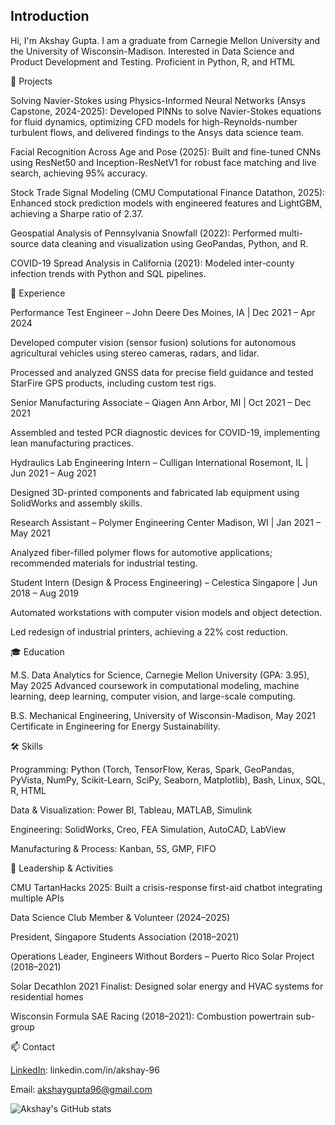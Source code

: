 ## Introduction

Hi, I'm Akshay Gupta. I am a graduate from Carnegie Mellon University and the University of Wisconsin-Madison. Interested in Data Science and Product Development and Testing. Proficient in Python, R, and HTML

🚀 Projects

Solving Navier-Stokes using Physics-Informed Neural Networks (Ansys Capstone, 2024-2025):
Developed PINNs to solve Navier-Stokes equations for fluid dynamics, optimizing CFD models for high-Reynolds-number turbulent flows, and delivered findings to the Ansys data science team.

Facial Recognition Across Age and Pose (2025):
Built and fine-tuned CNNs using ResNet50 and Inception-ResNetV1 for robust face matching and live search, achieving 95% accuracy.

Stock Trade Signal Modeling (CMU Computational Finance Datathon, 2025):
Enhanced stock prediction models with engineered features and LightGBM, achieving a Sharpe ratio of 2.37.

Geospatial Analysis of Pennsylvania Snowfall (2022):
Performed multi-source data cleaning and visualization using GeoPandas, Python, and R.

COVID-19 Spread Analysis in California (2021):
Modeled inter-county infection trends with Python and SQL pipelines.

💼 Experience

Performance Test Engineer – John Deere
Des Moines, IA | Dec 2021 – Apr 2024

Developed computer vision (sensor fusion) solutions for autonomous agricultural vehicles using stereo cameras, radars, and lidar.

Processed and analyzed GNSS data for precise field guidance and tested StarFire GPS products, including custom test rigs.

Senior Manufacturing Associate – Qiagen
Ann Arbor, MI | Oct 2021 – Dec 2021

Assembled and tested PCR diagnostic devices for COVID-19, implementing lean manufacturing practices.

Hydraulics Lab Engineering Intern – Culligan International
Rosemont, IL | Jun 2021 – Aug 2021

Designed 3D-printed components and fabricated lab equipment using SolidWorks and assembly skills.

Research Assistant – Polymer Engineering Center
Madison, WI | Jan 2021 – May 2021

Analyzed fiber-filled polymer flows for automotive applications; recommended materials for industrial testing.

Student Intern (Design & Process Engineering) – Celestica
Singapore | Jun 2018 – Aug 2019

Automated workstations with computer vision models and object detection.

Led redesign of industrial printers, achieving a 22% cost reduction.

🎓 Education

M.S. Data Analytics for Science, Carnegie Mellon University (GPA: 3.95), May 2025
Advanced coursework in computational modeling, machine learning, deep learning, computer vision, and large-scale computing.

B.S. Mechanical Engineering, University of Wisconsin-Madison, May 2021
Certificate in Engineering for Energy Sustainability.

🛠️ Skills

Programming: Python (Torch, TensorFlow, Keras, Spark, GeoPandas, PyVista, NumPy, Scikit-Learn, SciPy, Seaborn, Matplotlib), Bash, Linux, SQL, R, HTML

Data & Visualization: Power BI, Tableau, MATLAB, Simulink

Engineering: SolidWorks, Creo, FEA Simulation, AutoCAD, LabView

Manufacturing & Process: Kanban, 5S, GMP, FIFO

🌟 Leadership & Activities

CMU TartanHacks 2025: Built a crisis-response first-aid chatbot integrating multiple APIs

Data Science Club Member & Volunteer (2024–2025)

President, Singapore Students Association (2018–2021)

Operations Leader, Engineers Without Borders – Puerto Rico Solar Project (2018–2021)

Solar Decathlon 2021 Finalist: Designed solar energy and HVAC systems for residential homes

Wisconsin Formula SAE Racing (2018–2021): Combustion powertrain sub-group

📫 Contact

[LinkedIn](https://www.linkedin.com/in/akshay-96/): linkedin.com/in/akshay-96

Email: akshaygupta96@gmail.com

![Akshay's GitHub stats](https://github-readme-stats.vercel.app/api?username=akshaygupta96&show_icons=true)
